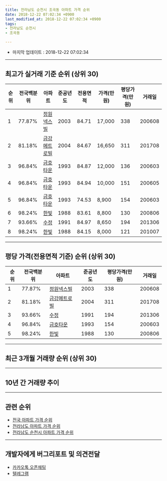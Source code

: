 ```yaml
---
title: 전라남도 순천시 조곡동 아파트 가격 순위
date: 2018-12-22 07:02:34 +0900
last_modified_at: 2018-12-22 07:02:34 +0900
tags:
- 전라남도 순천시
- 조곡동

---
```


* 마지막 업데이트 : 2018-12-22 07:02:34

---

## 최고가 실거래 기준 순위 (상위 30)


|순위|전국백분위|아파트|준공년도|전용면적|가격(만원)|평당가격(만원)|거래일|
|---|---|---|---|---|---|---|---|
|1|77.87%|[정원넥스빌](https://search.naver.com/search.naver?query=%EC%A0%84%EB%9D%BC%EB%82%A8%EB%8F%84+%EC%88%9C%EC%B2%9C%EC%8B%9C+%EC%A1%B0%EA%B3%A1%EB%8F%99+%EC%A0%95%EC%9B%90%EB%84%A5%EC%8A%A4%EB%B9%8C)|2003|84.71|17,000|338|200608|
|2|81.18%|[금강메트로빌](https://search.naver.com/search.naver?query=%EC%A0%84%EB%9D%BC%EB%82%A8%EB%8F%84+%EC%88%9C%EC%B2%9C%EC%8B%9C+%EC%A1%B0%EA%B3%A1%EB%8F%99+%EA%B8%88%EA%B0%95%EB%A9%94%ED%8A%B8%EB%A1%9C%EB%B9%8C)|2004|84.67|16,650|311|201708|
|3|96.84%|[금호타운](https://search.naver.com/search.naver?query=%EC%A0%84%EB%9D%BC%EB%82%A8%EB%8F%84+%EC%88%9C%EC%B2%9C%EC%8B%9C+%EC%A1%B0%EA%B3%A1%EB%8F%99+%EA%B8%88%ED%98%B8%ED%83%80%EC%9A%B4)|1993|84.87|12,000|136|200603|
|4|96.84%|[금호타운](https://search.naver.com/search.naver?query=%EC%A0%84%EB%9D%BC%EB%82%A8%EB%8F%84+%EC%88%9C%EC%B2%9C%EC%8B%9C+%EC%A1%B0%EA%B3%A1%EB%8F%99+%EA%B8%88%ED%98%B8%ED%83%80%EC%9A%B4)|1993|84.94|10,000|151|200605|
|5|96.84%|[금호타운](https://search.naver.com/search.naver?query=%EC%A0%84%EB%9D%BC%EB%82%A8%EB%8F%84+%EC%88%9C%EC%B2%9C%EC%8B%9C+%EC%A1%B0%EA%B3%A1%EB%8F%99+%EA%B8%88%ED%98%B8%ED%83%80%EC%9A%B4)|1993|74.53|8,900|154|200603|
|6|98.24%|[한빛](https://search.naver.com/search.naver?query=%EC%A0%84%EB%9D%BC%EB%82%A8%EB%8F%84+%EC%88%9C%EC%B2%9C%EC%8B%9C+%EC%A1%B0%EA%B3%A1%EB%8F%99+%ED%95%9C%EB%B9%9B)|1988|83.61|8,800|130|200806|
|7|93.66%|[수정](https://search.naver.com/search.naver?query=%EC%A0%84%EB%9D%BC%EB%82%A8%EB%8F%84+%EC%88%9C%EC%B2%9C%EC%8B%9C+%EC%A1%B0%EA%B3%A1%EB%8F%99+%EC%88%98%EC%A0%95)|1991|84.97|8,650|194|201306|
|8|98.24%|[한빛](https://search.naver.com/search.naver?query=%EC%A0%84%EB%9D%BC%EB%82%A8%EB%8F%84+%EC%88%9C%EC%B2%9C%EC%8B%9C+%EC%A1%B0%EA%B3%A1%EB%8F%99+%ED%95%9C%EB%B9%9B)|1988|84.15|8,000|121|201007|


---

## 평당 가격(전용면적 기준) 순위 (상위 30)


|순위|전국백분위|아파트|준공년도|평당가격(만원)|거래일|
|---|---|---|---|---|---|
|1|77.87%|[정원넥스빌](https://search.naver.com/search.naver?query=%EC%A0%84%EB%9D%BC%EB%82%A8%EB%8F%84+%EC%88%9C%EC%B2%9C%EC%8B%9C+%EC%A1%B0%EA%B3%A1%EB%8F%99+%EC%A0%95%EC%9B%90%EB%84%A5%EC%8A%A4%EB%B9%8C)|2003|338|200608|
|2|81.18%|[금강메트로빌](https://search.naver.com/search.naver?query=%EC%A0%84%EB%9D%BC%EB%82%A8%EB%8F%84+%EC%88%9C%EC%B2%9C%EC%8B%9C+%EC%A1%B0%EA%B3%A1%EB%8F%99+%EA%B8%88%EA%B0%95%EB%A9%94%ED%8A%B8%EB%A1%9C%EB%B9%8C)|2004|311|201708|
|3|93.66%|[수정](https://search.naver.com/search.naver?query=%EC%A0%84%EB%9D%BC%EB%82%A8%EB%8F%84+%EC%88%9C%EC%B2%9C%EC%8B%9C+%EC%A1%B0%EA%B3%A1%EB%8F%99+%EC%88%98%EC%A0%95)|1991|194|201306|
|4|96.84%|[금호타운](https://search.naver.com/search.naver?query=%EC%A0%84%EB%9D%BC%EB%82%A8%EB%8F%84+%EC%88%9C%EC%B2%9C%EC%8B%9C+%EC%A1%B0%EA%B3%A1%EB%8F%99+%EA%B8%88%ED%98%B8%ED%83%80%EC%9A%B4)|1993|154|200603|
|5|98.24%|[한빛](https://search.naver.com/search.naver?query=%EC%A0%84%EB%9D%BC%EB%82%A8%EB%8F%84+%EC%88%9C%EC%B2%9C%EC%8B%9C+%EC%A1%B0%EA%B3%A1%EB%8F%99+%ED%95%9C%EB%B9%9B)|1988|130|200806|


---

## 최근 3개월 거래량 순위 (상위 30)


<div style="width:100%;">
    <canvas id="deal_count_ranking" height="250"></canvas>
</div>


<script>
new Chart(document.getElementById("deal_count_ranking"), {
    type: 'horizontalBar',
    data: {
        labels: ['금호타운', '금강메트로빌', '수정'],
        datasets: [{
            label: '실거래 수',
            data: [4, 2, 1],
            borderColor: "rgba(255, 0, 128, 1)",
            backgroundColor: "rgba(255, 0, 128, 0.5)",
            fill: false,
        }]
    },
    options: {
        responsive: true,
        title: {
            display: true,
            text: '최근 3개월 거래량 순위'
        },
        tooltips: {
            mode: 'index',
            intersect: false,
            callbacks: {
                title: function(tooltipItems, data) {
                    return "실거래 수:";
                },
                label: function(tooltipItem, data) {
                    return data.labels[tooltipItem.index] + ": " + tooltipItem.xLabel;
                }
            }
        },
        hover: {
            mode: 'nearest',
            intersect: true
        },
        scales: {
            xAxes: [{
                display: true,
                scaleLabel: {
                    display: true,
                    labelString: '실거래 수'
                },
                ticks: {
                    suggestedMin: 0,
                }
            }],
            yAxes: [{
                display: true,
                ticks: {
                    autoSkip: false,
                    callback: function(value, index, values) {
                        if (value.length > 15)
                            return value.substr(0, 13) + "...";
                        else
                            return value;
                    }
                },
                scaleLabel: {
                    display: false,
                }
            }]
        }
    }
});

</script>


---

## 10년 간 거래량 추이


<div style="width:100%;">
    <canvas id="deal_progress" height="250"></canvas>
</div>

<script>
new Chart(document.getElementById("deal_progress"), {
    type: 'line',
    data: {
        labels: ['200812','200901','200902','200903','200904','200905','200906','200907','200908','200909','200910','200911','200912','201001','201002','201003','201004','201005','201006','201007','201008','201009','201010','201011','201012','201101','201102','201103','201104','201105','201106','201107','201108','201109','201110','201111','201112','201201','201202','201203','201204','201205','201206','201207','201208','201209','201210','201211','201212','201301','201302','201303','201304','201305','201306','201307','201308','201309','201310','201311','201312','201401','201402','201403','201404','201405','201406','201407','201408','201409','201410','201411','201412','201501','201502','201503','201504','201505','201506','201507','201508','201509','201510','201511','201512','201601','201602','201603','201604','201605','201606','201607','201608','201609','201610','201611','201612','201701','201702','201703','201704','201705','201706','201707','201708','201709','201710','201711','201712','201801','201802','201803','201804','201805','201806','201807','201808','201809','201810','201811','201812'],
        datasets: [{
            label: '실거래 수',
            pointRadius: 1,
            data: [3, 0, 2, 4, 3, 6, 5, 3, 3, 4, 4, 7, 4, 4, 5, 4, 5, 4, 2, 6, 1, 4, 7, 5, 3, 4, 4, 5, 7, 4, 4, 1, 3, 5, 3, 5, 5, 2, 6, 5, 5, 2, 3, 1, 5, 0, 2, 6, 2, 1, 3, 1, 0, 3, 6, 0, 0, 3, 2, 1, 3, 3, 3, 1, 1, 4, 1, 5, 3, 3, 4, 0, 3, 0, 2, 3, 4, 6, 4, 4, 0, 5, 5, 4, 3, 50, 5, 4, 2, 2, 9, 10, 32, 10, 5, 2, 4, 3, 4, 5, 2, 5, 7, 3, 8, 5, 2, 5, 3, 5, 4, 4, 5, 3, 2, 3, 6, 3, 4, 2, 1],
            borderColor: "rgba(255, 201, 14, 1)",
            backgroundColor: "rgba(255, 201, 14, 0.5)",
            fill: true,
        }]
    },
    options: {
        responsive: true,
        title: {
            display: true,
            text: '10년간 거래량 추이'
        },
        tooltips: {
            mode: 'index',
            intersect: false,
        },
        hover: {
            mode: 'nearest',
            intersect: true
        },
        scales: {
            xAxes: [{
                display: true,
                scaleLabel: {
                    display: true,
                    labelString: '년/월'
                }
            }],
            yAxes: [{
                display: true,
                ticks: {
                    suggestedMin: 0,
                },
                scaleLabel: {
                    display: true,
                    labelString: '실거래 수'
                }
            }]
        }
    }
});

</script>


---

## 관련 순위

- [전국 아파트 가격 순위](https://inasie.github.io/apt-ranking/전국)
- [전라남도 아파트 가격 순위](https://inasie.github.io/apt-ranking/전라남도)
- [전라남도 순천시 아파트 가격 순위](https://inasie.github.io/apt-ranking/전라남도-순천시)


---

## 개발자에게 버그리포트 및 의견전달

- [카카오톡 오픈채팅](https://open.kakao.com/o/gLJUAP4)
- [텔레그램](https://t.me/inasie)

